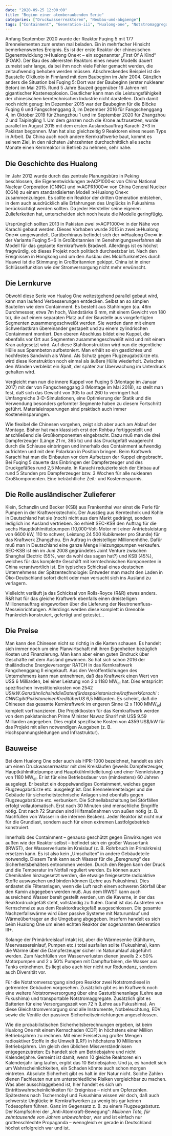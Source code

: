 ```yaml
---
date: "2020-09-25 12:00:00"
title: "Beginn einer atemberaubenden Serie"
categories: ["Druckwasserreaktoren", "Neubau-und-abgaenge"]
tags: ["Containment", "Generation-iii", "Hualong-one", "Notstromaggregat"]
---
```


		
Anfang September 2020 wurde der Reaktor Fuqing 5 mit 177 Brennelementen zum ersten mal beladen. Ein in mehrfacher Hinsicht bemerkenswertes Ereignis. Es ist der erste Reaktor der chinesischen Eigenentwicklung ≫Hualong One≪ – ein sogenannter „First Of A Kind“ (FOAK). Der Bau des allerersten Reaktors eines neuen Modells dauert zumeist sehr lange, da bei ihm noch viele Fehler gemacht werden, die zeitaufwendig behoben werden müssen. Abschreckendes Beispiel ist die Baustelle Olkiluoto in Finnland mit dem Baubeginn im Jahr 2004. Gänzlich anders die Situation bei Fuqing 5: Dort war der Baubeginn (erster nuklearer Beton) im Mai 2015. Rund 5 Jahre Bauzeit gegenüber 16 Jahren mit gigantischer Kostenexplosion. Deutlicher kann man die Leistungsfähigkeit der chinesischen kerntechnischen Industrie nicht darstellen. Doch damit noch nicht genug: Im Dezember 2015 war der Baubeginn für die Blöcke Fuqing 6 und Fangschenggang 3, im Dezember 2016 für Fangschenggang 4, im Oktober 2019 für Zhangzhou 1 und im September 2020 für Zhangzhou 2 und Taipingling 1. Um dem ganzen noch die Krone aufzusetzen, wurde parallel im August 2015 mit dem ersten Auslandsauftrag Karachi 2+3 in Pakistan begonnen. Man hat also gleichzeitig 9 Reaktoren eines neuen Typs in Arbeit. Da China auch noch andere Kernkraftwerke baut, kommt es seinem Ziel, in den nächsten Jahrzehnten durchschnittlich alle sechs Monate einen Kernreaktor in Betrieb zu nehmen, sehr nahe.


## Die Geschichte des Hualong

Im Jahr 2012 wurde durch das zentrale Planungsbüro in Peking beschlossen, die Eigenentwicklungen ≫ACP1000≪ von China National Nuclear Corporation (CNNC) und ≫ACPR1000≪ von China General Nuclear (CGN) zu einem standardisierten Modell ≫Hualong One≪ zusammenzulegen. Es sollte ein Reaktor der dritten Generation entstehen, in dem auch ausdrücklich alle Erfahrungen des Unglücks in Fukushima berücksichtigt werden sollten. Da jeder Hersteller seine eigenen Zulieferketten hat, unterscheiden sich noch heute die Modelle geringfügig.

Ursprünglich sollten 2013 in Pakistan zwei ≫ACP1000≪ in der Nähe von Karachi gebaut werden. Dieses Vorhaben wurde 2015 in zwei ≫Hualong One≪ umgewandelt. Darüberhinaus befindet sich der ≫Hualong One≪ in der Variante Fuqing 5+6 in Großbritannien im Genehmigungsverfahren als Modell für das geplante Kernkraftwerk Bradwell. Allerdings ist es höchst fragwürdig, ob dieses Projekt noch politisch durchsetzbar ist. Nach den Ereignissen in Hongkong und um den Ausbau des Mobilfunknetzes durch Huawei ist die Stimmung in Großbritannien gekippt. China ist in einer Schlüsselfunktion wie der Stromversorgung nicht mehr erwünscht.


## Die Lernkurve

Obwohl diese Serie von Hualog One weitestgehend parallel gebaut wird, kann man laufend Verbesserungen entdecken. Selbst an so simplen Bauteilen wie dem Containment. Es besteht aus Stahlringen (ca. 46m Durchmesser, etwa 7m hoch, Wandstärke 6 mm, mit einem Gewicht von 180 to), die auf einem separaten Platz auf der Baustelle aus vorgefertigten Segmenten zusammengeschweißt werden. Sie werden dann mit einem Schwerlastkran übereinander gestapelt und zu einem zylindrischen Containment montiert. Den oberen Abschluss bildet eine Kuppel, die ebenfalls vor Ort aus Segmenten zusammengeschweißt wird und mit einem Kran aufgesetzt wird. Auf diese Stahlkonstruktion wird nun die eigentliche Hülle aus Spannbeton aufbetoniert. Man erhält so ein gasdichtes und hochfestes Sandwich als Wand. Als Schutz gegen Flugzeugabstürze etc. wird diese Konstruktion noch einmal als äußere Hülle wiederholt. Zwischen den Wänden verbleibt ein Spalt, der später zur Überwachung im Unterdruck gehalten wird.

Vergleicht man nun die innere Kuppel von Fuqing 5 (Montage im Januar 2017) mit der von Fangschenggang 3 (Montage im Mai 2018), so stellt man fest, daß sich das Gewicht von 305 to auf 260 to verringert hat. Umfangreiche 3-D-Simulationen, eine Optimierung der Statik und die Verwendung besonders geformter Segmente haben zu diesem Fortschritt geführt. Materialeinsparungen sind praktisch auch immer Kosteneinsparungen.

Wie flexibel die Chinesen vorgehen, zeigt sich aber auch am Ablauf der Montage. Bisher hat man klassisch erst den Rohbau fertiggestellt und anschließend die Großkomponenten eingebracht. Dazu muß man die drei Dampferzeuger (Länge 21 m, 365 to) und das Druckgefäß waagerecht durch die Schleuse einbringen und innerhalb des Containment aufwendig aufrichten und mit dem Polarkran in Position bringen. Beim Kraftwerk Karachi hat man die Einbauten vor dem Aufsetzen der Kuppel eingebracht. Bei Fuqing 5 dauerte das Einbringen der Dampferzeuger und des Druckgefäßes rund 2,5 Monate. In Karachi reduzierte sich der Einbau auf rund 5 Stunden pro Dampferzeuger bzw. 3 Wochen für alle nuklearen Großkomponenten. Eine beträchtliche Zeit- und Kostenersparnis.


## Die Rolle ausländischer Zulieferer

Klein, Schanzlin und Becker (KSB) aus Frankenthal war einst die Perle für Pumpen in der Kraftwerkstechnik. Der Ausstieg aus Kerntechnik und Kohle in Deutschland hat sie (noch) nicht aus dem Markt gedrängt, sondern lediglich ins Ausland vertrieben. So erhielt SEC-KSB den Auftrag für die sechs Hauptkühlmittelpumpen (10,000-Volt-Motor mit einer Antriebsleistung von 6600 kW, 110 to schwer, Leistung 24 500 Kubikmeter pro Stunde) für das Kraftwerk Zhangzhou. Ein Auftrag in dreistelliger Millionenhöhe. Dafür muß man in Deutschland eine ganze Menge Heizungspumpen verkaufen. SEC-KSB ist ein im Juni 2008 gegründetes Joint Venture zwischen Shanghai Electric (55%, wer da wohl das sagen hat?) und KSB (45%), welches für das komplette Geschäft mit kerntechnischen Komponenten in China verantwortlich ist. Ein typisches Schicksal eines deutschen Unternehmens der Spitzentechnologie: Entweder man macht den Laden in Öko-Deutschland sofort dicht oder man versucht sich ins Ausland zu verlagern.

Vielleicht verläuft ja das Schicksal von Rolls-Royce (R&amp;R) etwas anders. R&amp;R hat für das gleiche Kraftwerk ebenfalls einen dreistelligen Millionenauftrag eingeworben über die Lieferung der Neutronenfluss-Messeinrichtungen. Allerdings werden diese komplett in Grenoble Frankreich konstruiert, gefertigt und getestet…


## Die Preise

Man kann den Chinesen nicht so richtig in die Karten schauen. Es handelt sich immer noch um eine Planwirtschaft mit ihren Eigenheiten bezüglich Kosten und Finanzierung. Man kann aber einen guten Eindruck über Geschäfte mit dem Ausland gewinnen. So hat sich schon 2016 der thailändische Energieversorger RATCH in das Kernkraftwerk Fangchenggang II eingekauft. Aus den Veröffentlichungen des Unternehmens kann man entnehmen, daß das Kraftwerk einen Wert von US$ 6 Milliarden, bei einer Leistung von 2 x 1180 MW<sub>el</sub>&nbsp;hat. Dies entspricht spezifischen Investitionskosten von 2542 US$/kW. Ganz ähnlich sind die Daten für das pakistanische Kraftwerk Karachi: CNNC gibt Pakistan einen Kredit über US$ 6,5 Milliarden. Es scheint, daß die Chinesen das gesamte Kernkraftwerk im engeren Sinne (2 x 1100 MMW<sub>el</sub>) komplett vorfinanzieren. Die Projektkosten für das Kernkraftwerk werden von dem pakistanischen Prime Minister Nawaz Sharif mit US$ 9.59 Milliarden angegeben. Dies ergibt spezifische Kosten von 4359 US$/kW für das Projekt mit allen notwendigen Ausgaben (z. B. Hochspannungsleitungen und Infrastruktur).


## Bauweise

Bei dem Hualong One oder auch als HPR-1000 bezeichnet, handelt es sich um einen Druckwasserreaktor mit drei Kreisläufen (jeweils Dampferzeuger, Hauptkühlmittelpumpe und Hauptkühlmittelleitung) und einer Nennleistung von 1180 MW<sub>el</sub>. Er ist für eine Betriebsdauer von (mindestens) 60 Jahren ausgelegt. Er besitzt ein doppelwandiges Containment, welches gegen Flugzeugabstürze etc. ausgelegt ist. Das Brennelementelager und die Gebäude für sicherheitstechnische Anlagen sind ebenfalls gegen Flugzeugabstürze etc. verbunkert. Die Schnellabschaltung bei Störfällen erfolgt vollautomatisch. Erst nach 30 Minuten sind menschliche Eingriffe nötig. Erst nach 72 Stunden sind Hilfsmaßnahmen von außen nötig (z. B. Nachfüllen von Wasser in die internen Becken). Jeder Reaktor ist nicht nur für die Grundlast, sondern auch für einen extremen Lastfolgebetrieb konstruiert.

Innerhalb des Containment – genauso geschützt gegen Einwirkungen von außen wie der Reaktor selbst – befindet sich ein großer Wassertank (IRWST), der Wasserverluste im Kreislauf (z. B. Rohrbruch im Primärkreis) ersetzen kann. Es ist also kein „Umschalten“ in andere Gebäudeteile notwendig. Diesem Tank kann auch Wasser für die „Beregnung“ des Sicherheitsbehälters entnommen werden. Durch den Regen kann der Druck und die Temperatur im Notfall reguliert werden. Es können auch Chemikalien hinzugesetzt werden, die etwaige freigesetzte radioaktive Stoffe auswaschen und binden können (Lehre aus Fukushima). Dies entlastet die Filteranlagen, wenn die Luft nach einem schweren Störfall über den Kamin abgegeben werden muß. Aus dem IRWST kann auch ausreichend Wasser bereit gestellt werden, um die Kaverne, in der das Reaktordruckgefäß steht, vollständig zu fluten. Damit ist das Austreten von Kernschmelze aus dem Reaktordruckgefäß ausgeschlossen. Die gesamte Nachzerfallswärme wird über passive Systeme mit Naturumlauf und Wärmeübertrager an die Umgebung abgegeben. Insofern handelt es sich beim Hualong One um einen echten Reaktor der sogenannten Generation III+.

Solange der Primärkreislauf intakt ist, aber die Wärmesenke (Kühlturm, Meerwassereinlauf, Pumpen etc.) total ausfallen sollte (Fukushima), kann die Wärme über die Dampferzeuger sicher im Naturumlauf abgeführt werden. Zum Nachfüllen von Wasserverlusten dienen jeweils 2 x 50% Motorpumpen und 2 x 50% Pumpen mit Dampfturbinen, die Wasser aus Tanks entnehmen. Es liegt also auch hier nicht nur Redundanz, sondern auch Diversität vor.

Für die Notstromversorgung sind pro Reaktor zwei Notstromdiesel in getrennten Gebäuden vorgesehen. Zusätzlich gibt es im Kraftwerk noch eine weitere Notstromversorgung über eine Gasturbinenanlage (Lehre aus Fukushima) und transportable Notstromaggregate. Zusätzlich gibt es Batterien für eine Versorgungszeit von 72 h (Lehre aus Fukushima). An diese Gleichstromversorgung sind alle Instrumente, Notbeleuchtung, EDV sowie die Ventile der passiven Sicherheitseinrichtungen angeschlossen.

Wie die probabilistischen Sicherheitsberechnungen ergeben, ist beim Hualong One mit einem Kernschaden (CDF) in höchstens einer Million Betriebsjahren zu rechnen. Mit einer Freisetzung großer Mengen radioaktiver Stoffe in die Umwelt (LRF) in höchstens 10 Millionen Betriebsjahren. Um gleich den üblichen Missverständnissen entgegenzutreten: Es handelt sich um Betriebsjahre und nicht Kalenderjahre. Gemeint ist damit, wenn 10 gleiche Reaktoren ein Kalenderjahr lang laufen, ergibt das 10 Betriebsjahre. Und ja, es handelt sich um Wahrscheinlichkeiten, ein Schaden könnte auch schon morgen eintreten. Absolute Sicherheit gibt es halt in der Natur nicht. Solche Zahlen dienen Fachleuten nur um unterschiedliche Risiken vergleichbar zu machen. Was aber ausschlaggebend ist, hier handelt es sich um Eintrittswahrscheinlichkeiten für Ereignisse – nicht um Opferzahlen. Spätestens nach Tschernobyl und Fukushima wissen wir doch, daß auch schwerste Unglücke in Kernkraftwerken zu wenig bis gar keinen Todesopfern führen. Ganz im Gegensatz z. B. zu einem Flugzeugabsturz. Der Kampfschrei der „Anti-Atomkraft-Bewegung“:&nbsp;_Millionen Tote, für zehntausende von Jahren unbewohnbar_, war und ist einfach nur grottenschlechte Propaganda – wenngleich er gerade in Deutschland höchst erfolgreich war und ist.

